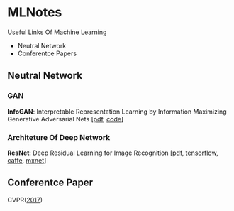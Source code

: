 # MLNotes
Useful Links Of Machine Learning
- Neutral Network
- Conferentce Papers


## Neutral Network

### GAN
**InfoGAN**: Interpretable Representation Learning by Information Maximizing Generative Adversarial Nets [[pdf](https://arxiv.org/abs/1606.03657), [code](https://github.com/openai/InfoGAN)]

### Architeture Of Deep Network
**ResNet**: Deep Residual Learning for Image Recognition [[pdf](https://arxiv.org/pdf/1512.03385v1.pdf), [tensorflow](https://github.com/tensorflow/models/tree/master/resnet), [caffe](https://github.com/KaimingHe/deep-residual-networks), [mxnet](https://github.com/tornadomeet/ResNet)]


## Conferentce Paper
CVPR([2017](http://cvpr2017.thecvf.com/program/main_conference))

